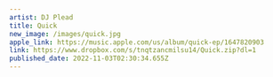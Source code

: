 ```yaml
---
artist: DJ Plead
title: Quick
new_image: /images/quick.jpg
apple_link: https://music.apple.com/us/album/quick-ep/1647820903
link: https://www.dropbox.com/s/tnqtzancmilsu14/Quick.zip?dl=1
published_date: 2022-11-03T02:30:34.655Z
---
```

